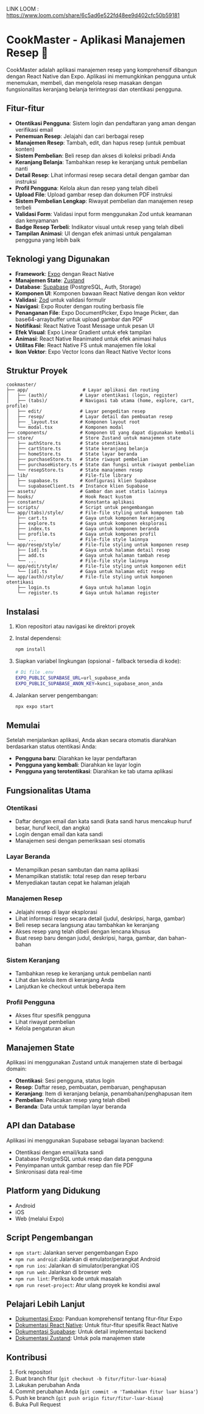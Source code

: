 LINK LOOM : 
https://www.loom.com/share/6c5ad6e522fd48ee9d402cfc50b59181



# CookMaster - Aplikasi Manajemen Resep 🍳

CookMaster adalah aplikasi manajemen resep yang komprehensif dibangun dengan React Native dan Expo. Aplikasi ini memungkinkan pengguna untuk menemukan, membeli, dan mengelola resep masakan dengan fungsionalitas keranjang belanja terintegrasi dan otentikasi pengguna.

## Fitur-fitur

- **Otentikasi Pengguna**: Sistem login dan pendaftaran yang aman dengan verifikasi email
- **Penemuan Resep**: Jelajahi dan cari berbagai resep
- **Manajemen Resep**: Tambah, edit, dan hapus resep (untuk pembuat konten)
- **Sistem Pembelian**: Beli resep dan akses di koleksi pribadi Anda
- **Keranjang Belanja**: Tambahkan resep ke keranjang untuk pembelian nanti
- **Detail Resep**: Lihat informasi resep secara detail dengan gambar dan instruksi
- **Profil Pengguna**: Kelola akun dan resep yang telah dibeli
- **Upload File**: Upload gambar resep dan dokumen PDF instruksi
- **Sistem Pembelian Lengkap**: Riwayat pembelian dan manajemen resep terbeli
- **Validasi Form**: Validasi input form menggunakan Zod untuk keamanan dan kenyamanan
- **Badge Resep Terbeli**: Indikator visual untuk resep yang telah dibeli
- **Tampilan Animasi**: UI dengan efek animasi untuk pengalaman pengguna yang lebih baik

## Teknologi yang Digunakan

- **Framework**: [Expo](https://expo.dev) dengan React Native
- **Manajemen State**: [Zustand](https://github.com/pmndrs/zustand)
- **Database**: [Supabase](https://supabase.com) (PostgreSQL, Auth, Storage)
- **Komponen UI**: Komponen bawaan React Native dengan ikon vektor
- **Validasi**: [Zod](https://github.com/colinhacks/zod) untuk validasi formulir
- **Navigasi**: Expo Router dengan routing berbasis file
- **Penanganan File**: Expo DocumentPicker, Expo Image Picker, dan base64-arraybuffer untuk upload gambar dan PDF
- **Notifikasi**: React Native Toast Message untuk pesan UI
- **Efek Visual**: Expo Linear Gradient untuk efek tampilan
- **Animasi**: React Native Reanimated untuk efek animasi halus
- **Utilitas File**: React Native FS untuk manajemen file lokal
- **Ikon Vektor**: Expo Vector Icons dan React Native Vector Icons

## Struktur Proyek

```
cookmaster/
├── app/                    # Layar aplikasi dan routing
│   ├── (auth)/            # Layar otentikasi (login, register)
│   ├── (tabs)/            # Navigasi tab utama (home, explore, cart, profile)
│   ├── edit/              # Layar pengeditan resep
│   ├── resep/             # Layar detail dan pembuatan resep
│   ├── _layout.tsx        # Komponen layout root
│   └── modal.tsx          # Komponen modal
├── components/            # Komponen UI yang dapat digunakan kembali
├── store/                 # Store Zustand untuk manajemen state
│   ├── authStore.ts       # State otentikasi
│   ├── cartStore.ts       # State keranjang belanja
│   ├── homeStore.ts       # State layar beranda
│   ├── purchaseStore.ts   # State riwayat pembelian
│   ├── purchaseHistory.ts # State dan fungsi untuk riwayat pembelian
│   └── resepStore.ts      # State manajemen resep
├── lib/                   # File-file library
│   ├── supabase.ts        # Konfigurasi klien Supabase
│   └── supabaseClient.ts  # Instance klien Supabase
├── assets/                # Gambar dan aset statis lainnya
├── hooks/                 # Hook React kustom
├── constants/             # Konstanta aplikasi
├── scripts/               # Script untuk pengembangan
└── app/(tabs)/style/      # File-file styling untuk komponen tab
    ├── cart.ts            # Gaya untuk komponen keranjang
    ├── explore.ts         # Gaya untuk komponen eksplorasi
    ├── index.ts           # Gaya untuk komponen beranda
    ├── profile.ts         # Gaya untuk komponen profil
    └── ...                # File-file style lainnya
└── app/resep/style/       # File-file styling untuk komponen resep
    ├── [id].ts            # Gaya untuk halaman detail resep
    ├── add.ts             # Gaya untuk halaman tambah resep
    └── ...                # File-file style lainnya
└── app/edit/style/        # File-file styling untuk komponen edit
    └── [id].ts            # Gaya untuk halaman edit resep
└── app/(auth)/style/      # File-file styling untuk komponen otentikasi
    ├── login.ts           # Gaya untuk halaman login
    └── register.ts        # Gaya untuk halaman register
```

## Instalasi

1. Klon repositori atau navigasi ke direktori proyek

2. Instal dependensi:

   ```bash
   npm install
   ```

3. Siapkan variabel lingkungan (opsional - fallback tersedia di kode):
   ```bash
   # Di file .env
   EXPO_PUBLIC_SUPABASE_URL=url_supabase_anda
   EXPO_PUBLIC_SUPABASE_ANON_KEY=kunci_supabase_anon_anda
   ```

4. Jalankan server pengembangan:

   ```bash
   npx expo start
   ```

## Memulai

Setelah menjalankan aplikasi, Anda akan secara otomatis diarahkan berdasarkan status otentikasi Anda:

- **Pengguna baru**: Diarahkan ke layar pendaftaran
- **Pengguna yang kembali**: Diarahkan ke layar login
- **Pengguna yang terotentikasi**: Diarahkan ke tab utama aplikasi

## Fungsionalitas Utama

### Otentikasi
- Daftar dengan email dan kata sandi (kata sandi harus mencakup huruf besar, huruf kecil, dan angka)
- Login dengan email dan kata sandi
- Manajemen sesi dengan pemeriksaan sesi otomatis

### Layar Beranda
- Menampilkan pesan sambutan dan nama aplikasi
- Menampilkan statistik: total resep dan resep terbaru
- Menyediakan tautan cepat ke halaman jelajah

### Manajemen Resep
- Jelajahi resep di layar eksplorasi
- Lihat informasi resep secara detail (judul, deskripsi, harga, gambar)
- Beli resep secara langsung atau tambahkan ke keranjang
- Akses resep yang telah dibeli dengan lencana khusus
- Buat resep baru dengan judul, deskripsi, harga, gambar, dan bahan-bahan

### Sistem Keranjang
- Tambahkan resep ke keranjang untuk pembelian nanti
- Lihat dan kelola item di keranjang Anda
- Lanjutkan ke checkout untuk beberapa item

### Profil Pengguna
- Akses fitur spesifik pengguna
- Lihat riwayat pembelian
- Kelola pengaturan akun

## Manajemen State

Aplikasi ini menggunakan Zustand untuk manajemen state di berbagai domain:

- **Otentikasi**: Sesi pengguna, status login
- **Resep**: Daftar resep, pembuatan, pembaruan, penghapusan
- **Keranjang**: Item di keranjang belanja, penambahan/penghapusan item
- **Pembelian**: Pelacakan resep yang telah dibeli
- **Beranda**: Data untuk tampilan layar beranda

## API dan Database

Aplikasi ini menggunakan Supabase sebagai layanan backend:
- Otentikasi dengan email/kata sandi
- Database PostgreSQL untuk resep dan data pengguna
- Penyimpanan untuk gambar resep dan file PDF
- Sinkronisasi data real-time

## Platform yang Didukung

- Android
- iOS
- Web (melalui Expo)

## Script Pengembangan

- `npm start`: Jalankan server pengembangan Expo
- `npm run android`: Jalankan di emulator/perangkat Android
- `npm run ios`: Jalankan di simulator/perangkat iOS
- `npm run web`: Jalankan di browser web
- `npm run lint`: Periksa kode untuk masalah
- `npm run reset-project`: Atur ulang proyek ke kondisi awal

## Pelajari Lebih Lanjut

- [Dokumentasi Expo](https://docs.expo.dev): Panduan komprehensif tentang fitur-fitur Expo
- [Dokumentasi React Native](https://reactnative.dev): Untuk fitur-fitur spesifik React Native
- [Dokumentasi Supabase](https://supabase.com/docs): Untuk detail implementasi backend
- [Dokumentasi Zustand](https://docs.pmnd.rs/zustand/getting-started/introduction): Untuk pola manajemen state

## Kontribusi

1. Fork repositori
2. Buat branch fitur (`git checkout -b fitur/fitur-luar-biasa`)
3. Lakukan perubahan Anda
4. Commit perubahan Anda (`git commit -m 'Tambahkan fitur luar biasa'`)
5. Push ke branch (`git push origin fitur/fitur-luar-biasa`)
6. Buka Pull Request

